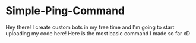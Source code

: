 # Simple-Ping-Command
Hey there! I create custom bots in my free time and I'm going to start uploading my code here! Here is the most basic command I made so far xD
